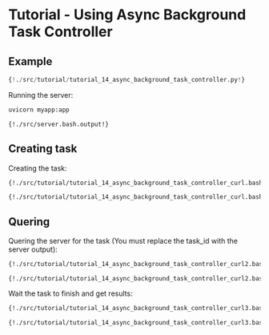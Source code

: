# Tutorial - Using Async Background Task Controller

## Example

```python
{!./src/tutorial/tutorial_14_async_background_task_controller.py!}
```

Running the server:

```bash
uvicorn myapp:app
```

```
{!./src/server.bash.output!}
```

## Creating task

Creating the task:

```bash
{!./src/tutorial/tutorial_14_async_background_task_controller_curl.bash!}
```

```
{!./src/tutorial/tutorial_14_async_background_task_controller_curl.bash.output!}
```

## Quering

Quering the server for the task (You must replace the task_id with the server output):

```bash
{!./src/tutorial/tutorial_14_async_background_task_controller_curl2.bash!}
```

```
{!./src/tutorial/tutorial_14_async_background_task_controller_curl2.bash.output!}
```

Wait the task to finish and get results:


```bash
{!./src/tutorial/tutorial_14_async_background_task_controller_curl3.bash!}
```

```
{!./src/tutorial/tutorial_14_async_background_task_controller_curl3.bash.output!}
```
